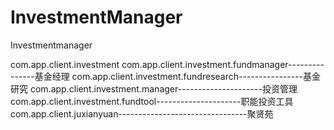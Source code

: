 # InvestmentManager
Investmentmanager


com.app.client.investment
com.app.client.investment.fundmanager---------------基金经理
com.app.client.investment.fundresearch----------------基金研究
com.app.client.investment.manager---------------------投资管理
com.app.client.investment.fundtool---------------------职能投资工具
com.app.client.juxianyuan--------------------------------聚贤苑
